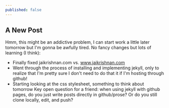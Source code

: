 ```yaml
---
published: false
---
```


## A New Post

Hmm, this might be an addictive problem, I can start work a little later tomorrow but I'm gonna be awfully tired.
No fancy changes but lots of learning (I think):
- Finally fixed jaikrishnan.com vs. www.jaikrishnan.com
- Went through the process of installing and implementing jekyll, only to realize that I'm pretty sure I don't need to do that it if I'm hosting through github!
- Starting looking at the css stylesheet, something to think about tomorrow
Key open question for a friend: when using jekyll with github pages, do you just write posts directly in github/prose? Or do you still clone locally, edit, and push?